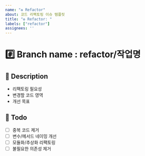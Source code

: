 ```yaml
---
name: "♻️ Refactor"
about: 코드 리팩토링 이슈 템플릿
title: "♻️ Refactor: "
labels: ["refactor"]
assignees: ''
---
```


# #️⃣ Branch name : refactor/작업명

## 📌 Description
- 리팩토링 필요성
- 변경할 코드 영역
- 개선 목표

## 📝 Todo
- [ ] 중복 코드 제거
- [ ] 변수/메서드 네이밍 개선
- [ ] 모듈화/추상화 리팩토링
- [ ] 불필요한 의존성 제거